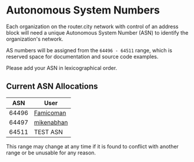 # Autonomous System Numbers

Each organization on the router.city network with control of an address block will need a unique Autonomous System Number (ASN) to identify the organization's network.

AS numbers will be assigned from the `64496 - 64511` range, which is reserved space for documentation and source code examples.

Please add your ASN in lexicographical order.

## Current ASN Allocations

| ASN   | User          |
| ----- | ------------- |
| 64496 | [Famicoman](https://github.com/Famicoman)|
| 64497 | [mikenabhan](https://github.com/mikenabhan)|
| 64511 | TEST ASN      |

This range may change at any time if it is found to conflict with another range or be unusable for any reason.